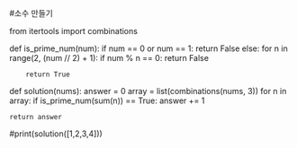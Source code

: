 #소수 만들기

from itertools import combinations


def is_prime_num(num):
    if num == 0 or num == 1:
        return False
    else:
        for n in range(2, (num // 2) + 1):
            if num % n == 0:
                return False

        return True


def solution(nums):
    answer = 0
    array = list(combinations(nums, 3))
    for n in array:
        if is_prime_num(sum(n)) == True:
            answer += 1

    return answer

#print(solution([1,2,3,4]))
